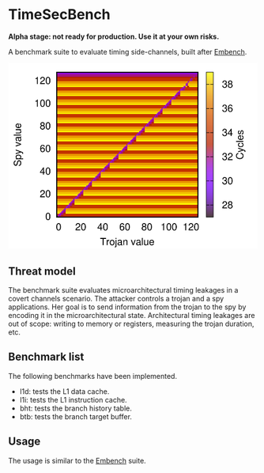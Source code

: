 # TimeSecBench

**Alpha stage: not ready for production. Use it at your own risks.**

A benchmark suite to evaluate timing side-channels, built after [Embench](https://github.com/embench/embench-iot).

![BHT benchmark timings](./docs/illustrations/ubht.png)


## Threat model

The benchmark suite evaluates microarchitectural timing leakages in a covert channels scenario.
The attacker controls a trojan and a spy applications. Her goal is to send information from the trojan to the spy by encoding it in the microarchitectural state.
Architectural timing leakages are out of scope: writing to memory or registers, measuring the trojan duration, etc.

## Benchmark list

The following benchmarks have been implemented.
- l1d: tests the L1 data cache.
- l1i: tests the L1 instruction cache.
- bht: tests the branch history table.
- btb: tests the branch target buffer.

## Usage

The usage is similar to the [Embench](https://github.com/embench/embench-iot) suite.

